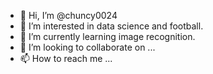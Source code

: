- 👋 Hi, I’m @chuncy0024
- 👀 I’m interested in data science and football.
- 🌱 I’m currently learning image recognition.
- 💞️ I’m looking to collaborate on ...
- 📫 How to reach me ...

<!---
chuncy0024/chuncy0024 is a ✨ special ✨ repository because its `README.md` (this file) appears on your GitHub profile.
You can click the Preview link to take a look at your changes.
--->
